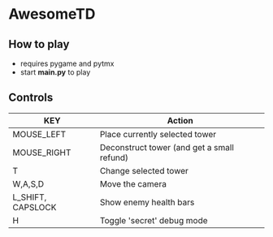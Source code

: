 # AwesomeTD

## How to play
- requires pygame and pytmx
- start **main.py** to play

## Controls

|KEY|Action|
|---|---|
|MOUSE_LEFT	|Place currently selected tower|
|MOUSE_RIGHT|Deconstruct tower (and get a small refund)|
|T			|Change selected tower|
|W,A,S,D 	|	Move the camera|
|L_SHIFT, CAPSLOCK	|Show enemy health bars|
|H|Toggle 'secret' debug mode|
